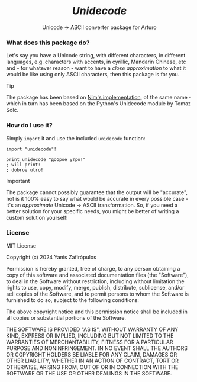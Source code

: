<h1 align="center">
    <i>Unidecode</i>
</h1>

<p align="center">
    Unicode -> ASCII converter package for Arturo
</p>

### What does this package do?

Let's say you have a Unicode string, with different characters, in different languages, e.g. characters with accents, in cyrillic, Mandarin Chinese, etc and - for whatever reason - want to have a *close approximation* to what it would be like using only ASCII characters, then this package is for you.

> [!TIP]
> The package has been based on [Nim's implementation](https://nim-lang.org/docs/unidecode.html#unidecode%2Cstring), of the same name - which in turn has been based on the Python's Unidecode module by Tomaz Solc.

### How do I use it?

Simply `import` it and use the included `unidecode` function:

```arturo
import "unidecode"!

print unidecode "доброе утро!"
; will print:
; dobroe utro!
```

> [!IMPORTANT]
> The package cannot possibly guarantee that the output will be "accurate", not is it 100% easy to say what would be accurate in every possible case - it's an *approximate* Unicode -> ASCII transformation. So, if you need a better solution for your specific needs, you might be better of writing a custom solution yourself!

### License

MIT License

Copyright (c) 2024 Yanis Zafirópulos

Permission is hereby granted, free of charge, to any person obtaining a copy
of this software and associated documentation files (the "Software"), to deal
in the Software without restriction, including without limitation the rights
to use, copy, modify, merge, publish, distribute, sublicense, and/or sell
copies of the Software, and to permit persons to whom the Software is
furnished to do so, subject to the following conditions:

The above copyright notice and this permission notice shall be included in all
copies or substantial portions of the Software.

THE SOFTWARE IS PROVIDED "AS IS", WITHOUT WARRANTY OF ANY KIND, EXPRESS OR
IMPLIED, INCLUDING BUT NOT LIMITED TO THE WARRANTIES OF MERCHANTABILITY,
FITNESS FOR A PARTICULAR PURPOSE AND NONINFRINGEMENT. IN NO EVENT SHALL THE
AUTHORS OR COPYRIGHT HOLDERS BE LIABLE FOR ANY CLAIM, DAMAGES OR OTHER
LIABILITY, WHETHER IN AN ACTION OF CONTRACT, TORT OR OTHERWISE, ARISING FROM,
OUT OF OR IN CONNECTION WITH THE SOFTWARE OR THE USE OR OTHER DEALINGS IN THE
SOFTWARE.